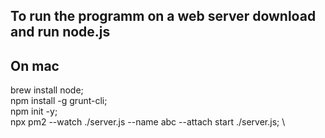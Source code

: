 ## To run the programm on a web server download and run node.js

## On mac

brew install node; \
npm install -g grunt-cli; \
npm init -y; \
npx pm2 --watch ./server.js --name abc --attach  start ./server.js; \
